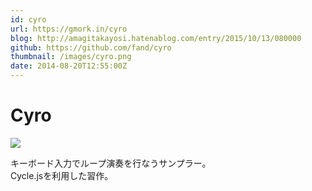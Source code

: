 ```yaml
---
id: cyro
url: https://gmork.in/cyro
blog: http://amagitakayosi.hatenablog.com/entry/2015/10/13/080000
github: https://github.com/fand/cyro
thumbnail: /images/cyro.png
date: 2014-08-20T12:55:00Z
---
```

# Cyro

![](/images/cyro.png)

キーボード入力でループ演奏を行なうサンプラー。<br>
Cycle.jsを利用した習作。
